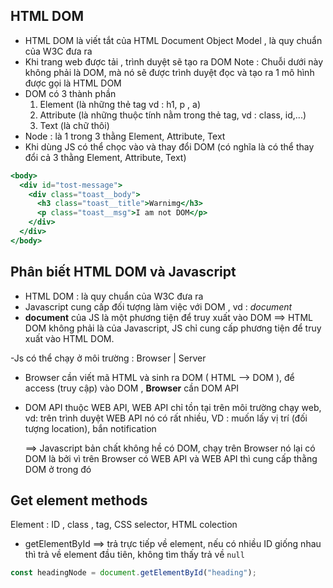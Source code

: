 ## HTML DOM

- HTML DOM là viết tắt của HTML Document Object Model , là quy chuẩn của W3C đưa ra
- Khi trang web được tải , trình duyệt sẽ tạo ra DOM
  Note : Chuỗi dưới này không phải là DOM, mà nó sẽ được trình duyệt đọc và tạo ra 1 mô hình được gọi là HTML DOM
- DOM có 3 thành phần
  1. Element (là những thẻ tag vd : h1, p , a)
  2. Attribute (là những thuộc tính nằm trong thẻ tag, vd : class, id,...)
  3. Text (là chữ thôi)
- Node : là 1 trong 3 thằng Element, Attribute, Text
- Khi dùng JS có thể chọc vào và thay đổi DOM (có nghĩa là có thể thay đổi cả 3 thằng Element, Attribute, Text)

```jsx
<body>
  <div id="tost-message">
    <div class="toast__body">
      <h3 class="toast__title">Warnimg</h3>
      <p class="toast__msg">I am not DOM</p>
    </div>
  </div>
</body>
```

## Phân biết HTML DOM và Javascript

- HTML DOM : là quy chuẩn của W3C đưa ra
- Javascript cung cấp đối tượng làm việc với DOM , vd : _document_
- **document** của JS là một phương tiện để truy xuất vào DOM
  ==> HTML DOM không phải là của Javascript, JS chỉ cung cấp phương tiện để truy xuất vào HTML DOM.

-Js có thể chạy ở môi trường : Browser | Server

- Browser cần viết mã HTML và sinh ra DOM ( HTML --> DOM ), để access (truy cập) vào DOM , **Browser** cần DOM API
- DOM API thuộc WEB API, WEB API chỉ tồn tại trên môi trường chạy web, vd: trên trình duyệt
  WEB API nó có rất nhiều, VD : muốn lấy vị trí (đối tượng location), bắn notification

  ==> Javascript bản chất không hề có DOM, chạy trên Browser nó lại có DOM là bởi vì trên Browser có WEB API và WEB API thì cung cấp thằng DOM ở trong đó

## Get element methods

Element : ID , class , tag, CSS selector, HTML colection

- getElementById
  ==> trả trực tiếp về element, nếu có nhiều ID giống nhau thì trả về element đầu tiên, không tìm thấy trả về `null`

```jsx
const headingNode = document.getElementById("heading");
```
